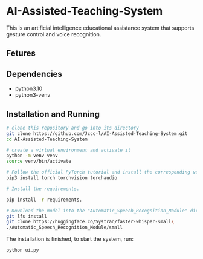 # AI-Assisted-Teaching-System

This is an artificial intelligence educational assistance system that supports gesture control and voice recognition.

## Fetures

## Dependencies

- python3.10
- python3-venv

## Installation and Running

```sh
# clone this repository and go into its directory
git clone https://github.com/Jccc-l/AI-Assisted-Teaching-System.git
cd AI-Assisted-Teaching-System

# create a virtual environment and activate it
python -m venv venv
source venv/bin/activate

# Follow the official PyTorch tutorial and install the corresponding version of torch.
pip3 install torch torchvision torchaudio

# Install the requirements.

pip install -r requirements.

# Download the model into the "Automatic_Speech_Recognition_Module" directory
git lfs install
git clone https://huggingface.co/Systran/faster-whisper-small\
./Automatic_Speech_Recognition_Module/small
```

The installation is finished, to start the system, run:
```sh
python ui.py
```
